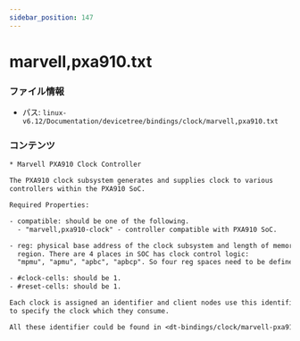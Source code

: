 ```yaml
---
sidebar_position: 147
---
```

# marvell,pxa910.txt

### ファイル情報

- パス: `linux-v6.12/Documentation/devicetree/bindings/clock/marvell,pxa910.txt`

### コンテンツ

```txt
* Marvell PXA910 Clock Controller

The PXA910 clock subsystem generates and supplies clock to various
controllers within the PXA910 SoC.

Required Properties:

- compatible: should be one of the following.
  - "marvell,pxa910-clock" - controller compatible with PXA910 SoC.

- reg: physical base address of the clock subsystem and length of memory mapped
  region. There are 4 places in SOC has clock control logic:
  "mpmu", "apmu", "apbc", "apbcp". So four reg spaces need to be defined.

- #clock-cells: should be 1.
- #reset-cells: should be 1.

Each clock is assigned an identifier and client nodes use this identifier
to specify the clock which they consume.

All these identifier could be found in <dt-bindings/clock/marvell-pxa910.h>.

```
